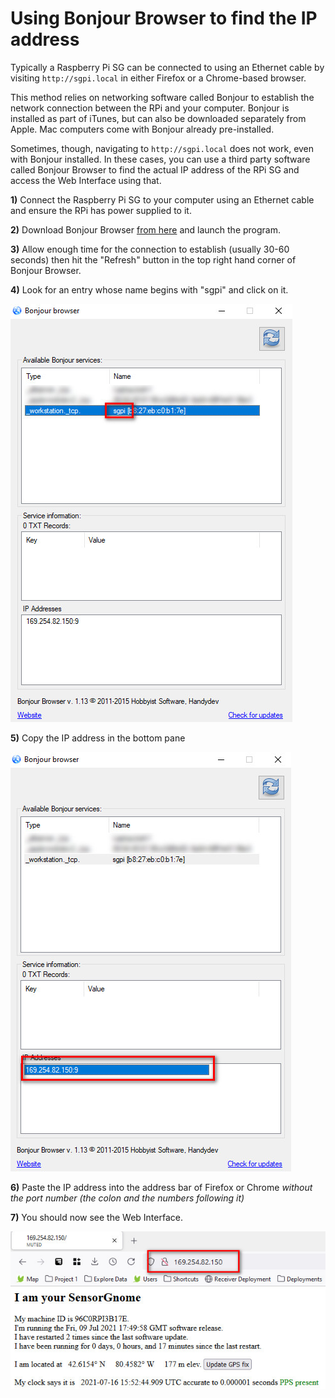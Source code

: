 # Using Bonjour Browser to find the IP address

Typically a Raspberry Pi SG can be connected to using an Ethernet cable by visiting `http://sgpi.local` in either Firefox or a Chrome-based browser.

This method relies on networking software called Bonjour to establish the network connection between the RPi and your computer. Bonjour is installed as part of iTunes, but can also be downloaded separately from Apple. Mac computers come with Bonjour already pre-installed.

Sometimes, though, navigating to `http://sgpi.local` does not work, even with Bonjour installed. In these cases, you can use a third party software called Bonjour Browser to find the actual IP address of the RPi SG and access the Web Interface using that. 

**1\)** Connect the Raspberry Pi SG to your computer using an Ethernet cable and ensure the RPi has power supplied to it.

 **2\)** Download Bonjour Browser [from here](https://hobbyistsoftware.com/bonjourbrowser) and launch the program.

**3\)** Allow enough time for the connection to establish \(usually 30-60 seconds\) then hit the "Refresh" button in the top right hand corner of Bonjour Browser.

**4\)** Look for an entry whose name begins with "sgpi" and click on it.

![Find the entry whose name begins with &quot;sgpi&quot;.](../.gitbook/assets/bonjour1.jpg)

**5\)** Copy the IP address in the bottom pane

![Copy the IP address](../.gitbook/assets/bonjour2.jpg)

**6\)** Paste the IP address into the address bar of Firefox or Chrome _without the port number \(the colon and the numbers following it\)_

**7\)** You should now see the Web Interface.

![](../.gitbook/assets/bonjour3.jpg)

